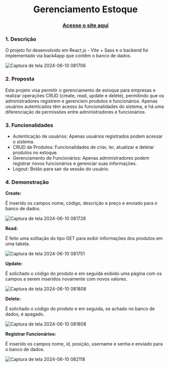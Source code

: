 <h1 align="center">Gerenciamento Estoque</h1>

<div align="center">
  <h3> 
    <a href="https://gerenciamento-estoque.vercel.app">
      Acesse o site aqui
    </a>
  </h3>
</div>
<h3>1. Descrição</h3>
<p>O projeto foi desenvolvido em React.js - Vite + Sass e o backend foi implementado via back4app que contêm o banco de dados.</p>

![Captura de tela 2024-06-10 081706](https://github.com/marcelopetroni/Gerenciamento-estoque/assets/105806830/dad8052a-b63c-4e6f-933e-b15a02d1054e)

<h3>2. Proposta</h3>
<p>Este projeto visa permitir o gerenciamento de estoque para empresas e realizar operações CRUD (create, read, update e delete), permitindo que os administradores registrem e gerenciem produtos e funcionários. Apenas usuários autenticados têm acesso às funcionalidades do sistema, e há uma diferenciação de permissões entre administradores e funcionários.</p>

<h3>3. Funcionalidades</h3>
<ul>
  <li>Autenticação de usuários: Apenas usuários registrados podem acessar o sistema.</li>
  <li>CRUD de Produtos: Funcionalidades de criar, ler, atualizar e deletar produtos no estoque.</li>
  <li>Gerenciamento de Funcionários: Apenas administradores podem registrar novos funcionários e gerenciar suas informações.</li>
  <li>Logout: Botão para sair da sessão do usuário.</li>
</ul>
<h3>4. Demonstração</h3>
<p><b>Create:</b></p>
<p>É inserido os campos nome, código, descrição e preço e enviado para o banco de dados.</p>

![Captura de tela 2024-06-10 081728](https://github.com/marcelopetroni/Gerenciamento-estoque/assets/105806830/965e7e10-af52-4c4a-9822-f8c8bc11ce32)

<p><b>Read:</b></p>
<p>É feito uma solitação do tipo GET para exibir informações dos produtos em uma tabela.</p>

![Captura de tela 2024-06-10 081751](https://github.com/marcelopetroni/Gerenciamento-estoque/assets/105806830/43875f8d-67a0-49d7-8e42-174f1ffd50b4)

<p><b>Update:</b></p>
<p>É solicitado o código do produto e em seguida exibido uma página com os campos a serem inseridos novamente com novos valores.</p>

![Captura de tela 2024-06-10 081808](https://github.com/marcelopetroni/Gerenciamento-estoque/assets/105806830/c93f0ce4-a3c4-4a21-8de7-cf65d8b684f5)

<p><b>Delete:</b></p>
<p>É solicitado o código do produto e em seguida, se achado no banco de dados, é apagado.</p>

![Captura de tela 2024-06-10 081808](https://github.com/marcelopetroni/Gerenciamento-estoque/assets/105806830/7f216986-9799-40d3-ae56-c4d8384eacf1)

<p><b>Registrar Funcionários:</b></p>
<p>É inserido os campos nome, id, posição, username e senha e enviado para o banco de dados.</p>

![Captura de tela 2024-06-10 082118](https://github.com/marcelopetroni/Gerenciamento-estoque/assets/105806830/e1152250-ad84-4d69-a3bb-f94b2df21806)
